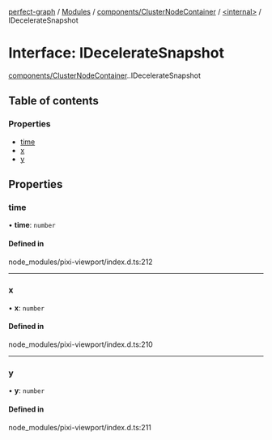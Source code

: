 [perfect-graph](../README.md) / [Modules](../modules.md) / [components/ClusterNodeContainer](../modules/components_ClusterNodeContainer.md) / [<internal\>](../modules/components_ClusterNodeContainer._internal_.md) / IDecelerateSnapshot

# Interface: IDecelerateSnapshot

[components/ClusterNodeContainer](../modules/components_ClusterNodeContainer.md).[<internal>](../modules/components_ClusterNodeContainer._internal_.md).IDecelerateSnapshot

## Table of contents

### Properties

- [time](components_ClusterNodeContainer._internal_.IDecelerateSnapshot.md#time)
- [x](components_ClusterNodeContainer._internal_.IDecelerateSnapshot.md#x)
- [y](components_ClusterNodeContainer._internal_.IDecelerateSnapshot.md#y)

## Properties

### time

• **time**: `number`

#### Defined in

node_modules/pixi-viewport/index.d.ts:212

___

### x

• **x**: `number`

#### Defined in

node_modules/pixi-viewport/index.d.ts:210

___

### y

• **y**: `number`

#### Defined in

node_modules/pixi-viewport/index.d.ts:211
